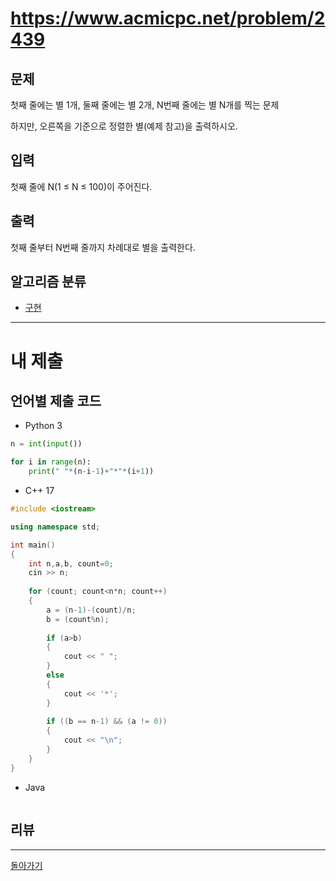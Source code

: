 # https://www.acmicpc.net/problem/2439

## 문제

첫째 줄에는 별 1개, 둘째 줄에는 별 2개, N번째 줄에는 별 N개를 찍는 문제

하지만, 오른쪽을 기준으로 정렬한 별(예제 참고)을 출력하시오.

## 입력

첫째 줄에 N(1 ≤ N ≤ 100)이 주어진다.

## 출력

첫째 줄부터 N번째 줄까지 차례대로 별을 출력한다.

## 알고리즘 분류

- [구현](https://www.acmicpc.net/problem/tag/102)

---
# 내 제출

## 언어별 제출 코드

- Python 3
``` python
n = int(input())

for i in range(n):
    print(" "*(n-i-1)+"*"*(i+1))
```

- C++ 17
``` c++
#include <iostream>

using namespace std;

int main()
{
    int n,a,b, count=0;
    cin >> n;
    
    for (count; count<n*n; count++)
    {
        a = (n-1)-(count)/n;
        b = (count%n);
        
        if (a>b)
        {
            cout << " ";
        }
        else
        {
            cout << '*';
        }
        
        if ((b == n-1) && (a != 0))
        {
            cout << "\n";
        }
    }
}
```

- Java
``` java

```

## 리뷰




---
[돌아가기](../Step.md)